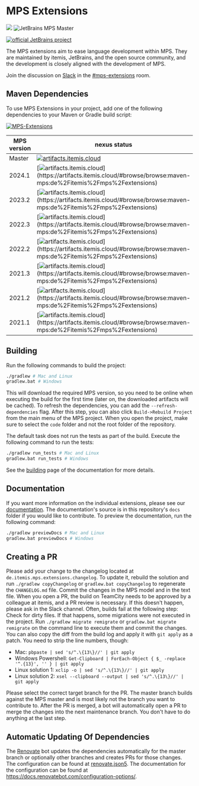 # MPS Extensions

<a href="https://mps.builds.itemis.cloud/project.html?projectId=Mbeddr2_Mbeddr_Gradle_MpsExtensions&tab=projectOverview"><img src="https://mps.builds.itemis.cloud/app/rest/builds/buildType:(id:Mbeddr2_Mbeddr_Gradle_MpsExtenstions)/statusIcon"/></a>
![JetBrains MPS Master](https://img.shields.io/badge/JetBrains%20MPS-Master-orange)

[![official JetBrains project](http://jb.gg/badges/official-flat-square.svg)](https://confluence.jetbrains.com/display/ALL/JetBrains+on+GitHub)

The MPS extensions aim to ease language development within MPS. They are maintained by itemis, JetBrains, and the open source community, and the development is closely aligned with the development of MPS.

Join the discussion on [Slack](https://slack-mps.jetbrains.com) in the [#mps-extensions](https://jetbrains-mps.slack.com/archives/C99H1FR42) room.

## Maven Dependencies

To use MPS Extensions in your project, add one of the following dependencies to your Maven or Gradle build script:

[![MPS-Extensions](https://img.shields.io/badge/Github%20pages-MPS--Extensions-success)](https://github.com/orgs/JetBrains/packages?tab=packages&q=de.itemis.mps.extensions)

| MPS version | nexus status | 
| --------------- | --------------- |
| Master | [![artifacts.itemis.cloud](https://img.shields.io/badge/dynamic/xml?url=https://artifacts.itemis.cloud/repository/maven-mps/de/itemis/mps/extensions/maven-metadata.xml&label=artifacts.itemis.cloud&color=success&query=.//versioning/latest)](https://artifacts.itemis.cloud/#browse/browse:maven-mps:de%2Fitemis%2Fmps%2Fextensions) | 
| 2024.1 | [![artifacts.itemis.cloud](https://img.shields.io/badge/dynamic/xml?url=https://artifacts.itemis.cloud/repository/maven-mps/de/itemis/mps/extensions/maven-metadata.xml&label=artifacts.itemis.cloud&color=success&query=.//versioning/versions/version[starts-with(text(),'2024.1')][last()])](https://artifacts.itemis.cloud/#browse/browse:maven-mps:de%2Fitemis%2Fmps%2Fextensions) | 
| 2023.2 | [![artifacts.itemis.cloud](https://img.shields.io/badge/dynamic/xml?url=https://artifacts.itemis.cloud/repository/maven-mps/de/itemis/mps/extensions/maven-metadata.xml&label=artifacts.itemis.cloud&color=success&query=.//versioning/versions/version[starts-with(text(),'2023.2')][last()])](https://artifacts.itemis.cloud/#browse/browse:maven-mps:de%2Fitemis%2Fmps%2Fextensions) | 
| 2022.3 | [![artifacts.itemis.cloud](https://img.shields.io/badge/dynamic/xml?url=https://artifacts.itemis.cloud/repository/maven-mps/de/itemis/mps/extensions/maven-metadata.xml&label=artifacts.itemis.cloud&color=success&query=.//versioning/versions/version[starts-with(text(),'2022.3')][last()])](https://artifacts.itemis.cloud/#browse/browse:maven-mps:de%2Fitemis%2Fmps%2Fextensions) | 
| 2022.2 | [![artifacts.itemis.cloud](https://img.shields.io/badge/dynamic/xml?url=https://artifacts.itemis.cloud/repository/maven-mps/de/itemis/mps/extensions/maven-metadata.xml&label=artifacts.itemis.cloud&color=success&query=.//versioning/versions/version[starts-with(text(),'2022.2')][last()])](https://artifacts.itemis.cloud/#browse/browse:maven-mps:de%2Fitemis%2Fmps%2Fextensions) | 
| 2021.3 | [![artifacts.itemis.cloud](https://img.shields.io/badge/dynamic/xml?url=https://artifacts.itemis.cloud/repository/maven-mps/de/itemis/mps/extensions/maven-metadata.xml&label=artifacts.itemis.cloud&color=success&query=.//versioning/versions/version[starts-with(text(),'2021.3')][last()])](https://artifacts.itemis.cloud/#browse/browse:maven-mps:de%2Fitemis%2Fmps%2Fextensions) | 
| 2021.2 | [![artifacts.itemis.cloud](https://img.shields.io/badge/dynamic/xml?url=https://artifacts.itemis.cloud/repository/maven-mps/de/itemis/mps/extensions/maven-metadata.xml&label=artifacts.itemis.cloud&color=success&query=.//versioning/versions/version[starts-with(text(),'2021.2')][last()])](https://artifacts.itemis.cloud/#browse/browse:maven-mps:de%2Fitemis%2Fmps%2Fextensions) | 
| 2021.1 | [![artifacts.itemis.cloud](https://img.shields.io/badge/dynamic/xml?url=https://artifacts.itemis.cloud/repository/maven-mps/de/itemis/mps/extensions/maven-metadata.xml&label=artifacts.itemis.cloud&color=success&query=.//versioning/versions/version[starts-with(text(),'2021.1')][last()])](https://artifacts.itemis.cloud/#browse/browse:maven-mps:de%2Fitemis%2Fmps%2Fextensions) | 

## Building

Run the following commands to build the project:

```bash
./gradlew # Mac and Linux
gradlew.bat # Windows
```

This will download the required MPS version, so you need to be online when executing the build for the first time (later on, the downloaded artifacts will be cached). To refresh the dependencies, you can add the `--refresh-dependencies` flag. After this step, you can also click `Build->Rebuild Project` from the main menu of the MPS project. When you open the project, make sure to select the `code` folder and not the root folder of the repository.

The default task does not run the tests as part of the build. Execute the following command to run the tests:

```bash
./gradlew run_tests # Mac and Linux
gradlew.bat run_tests # Windows
```

See the [building](https://jetbrains.github.io/MPS-extensions/building/) page of the documentation for more details.

## Documentation

If you want more information on the individual extensions, please see our [documentation](https://jetbrains.github.io/MPS-extensions). The documentation's source is in this repository's `docs` folder if you would like to contribute. To preview the documentation, run the following command:

```bash
./gradlew previewDocs # Mac and Linux
gradlew.bat previewDocs # Windows
```

## Creating a PR

Please add your change to the changelog located at `de.itemis.mps.extensions.changelog`. To update it, rebuild the solution and run `./gradlew copyChangelog` or `gradlew.bat copyChangelog` to regenerate the `CHANGELOG.md` file. Commit the changes in the MPS model and in the text file.
When you open a PR, the build on TeamCity needs to be approved by a colleague at itemis, and a PR review is necessary. If this doesn't happen, please ask in the Slack channel. Often, builds fail at the following step: Check for dirty files.
If that happens, some migrations were not executed in the project. Run `./gradlew migrate remigrate` or `gradlew.bat migrate remigrate` on the command line to execute them and commit the changes. You can also copy the diff from the build log and apply it with `git apply` as a patch. You need to strip the line numbers, though: 
- Mac: `pbpaste | sed 's/^.\{13\}//' | git apply`
- Windows Powershell: `Get-Clipboard | ForEach-Object { $_ -replace '^.{13}', '' } | git apply`
- Linux solution 1: `xclip -o | sed 's/^.\{13\}//' | git apply`
- Linux solution 2: `xsel --clipboard --output | sed 's/^.\{13\}//' | git apply`

Please select the correct target branch for the PR. The master branch builds against the MPS master and is most likely not the branch you want to contribute to. After the PR is merged, a bot will automatically open a PR to merge the changes into the next maintenance branch. You don't have to do anything at the last step.

## Automatic Updating Of Dependencies

The [Renovate](https://docs.renovatebot.com/) bot updates the dependencies automatically for the master branch or optionally other branches and creates PRs for those changes. The configuration can be found at [renovate.json5](https://github.com/JetBrains/MPS-extensions/blob/master/.github/renovate.json5). The documentation for the configuration can be found at https://docs.renovatebot.com/configuration-options/.
